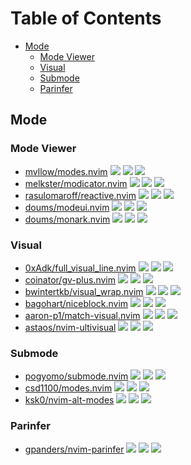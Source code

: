 # Table of Contents

<!-- toc -->

- [Mode](#mode)
  * [Mode Viewer](#mode-viewer)
  * [Visual](#visual)
  * [Submode](#submode)
  * [Parinfer](#parinfer)

<!-- tocstop -->

## Mode

### Mode Viewer

- [mvllow/modes.nvim](https://github.com/mvllow/modes.nvim) ![](https://img.shields.io/github/stars/mvllow/modes.nvim) ![](https://img.shields.io/github/last-commit/mvllow/modes.nvim) ![](https://img.shields.io/github/commit-activity/y/mvllow/modes.nvim)
- [melkster/modicator.nvim](https://github.com/melkster/modicator.nvim) ![](https://img.shields.io/github/stars/melkster/modicator.nvim) ![](https://img.shields.io/github/last-commit/melkster/modicator.nvim) ![](https://img.shields.io/github/commit-activity/y/melkster/modicator.nvim)
- [rasulomaroff/reactive.nvim](https://github.com/rasulomaroff/reactive.nvim) ![](https://img.shields.io/github/stars/rasulomaroff/reactive.nvim) ![](https://img.shields.io/github/last-commit/rasulomaroff/reactive.nvim) ![](https://img.shields.io/github/commit-activity/y/rasulomaroff/reactive.nvim)
- [doums/modeui.nvim](https://github.com/doums/modeui.nvim) ![](https://img.shields.io/github/stars/doums/modeui.nvim) ![](https://img.shields.io/github/last-commit/doums/modeui.nvim) ![](https://img.shields.io/github/commit-activity/y/doums/modeui.nvim)
- [doums/monark.nvim](https://github.com/doums/monark.nvim) ![](https://img.shields.io/github/stars/doums/monark.nvim) ![](https://img.shields.io/github/last-commit/doums/monark.nvim) ![](https://img.shields.io/github/commit-activity/y/doums/monark.nvim)

### Visual

- [0xAdk/full_visual_line.nvim](https://github.com/0xAdk/full_visual_line.nvim) ![](https://img.shields.io/github/stars/0xAdk/full_visual_line.nvim) ![](https://img.shields.io/github/last-commit/0xAdk/full_visual_line.nvim) ![](https://img.shields.io/github/commit-activity/y/0xAdk/full_visual_line.nvim)
- [coinator/gv-plus.nvim](https://github.com/coinator/gv-plus.nvim) ![](https://img.shields.io/github/stars/coinator/gv-plus.nvim) ![](https://img.shields.io/github/last-commit/coinator/gv-plus.nvim) ![](https://img.shields.io/github/commit-activity/y/coinator/gv-plus.nvim)
- [bwintertkb/visual_wrap.nvim](https://github.com/bwintertkb/visual_wrap.nvim) ![](https://img.shields.io/github/stars/bwintertkb/visual_wrap.nvim) ![](https://img.shields.io/github/last-commit/bwintertkb/visual_wrap.nvim) ![](https://img.shields.io/github/commit-activity/y/bwintertkb/visual_wrap.nvim)
- [bagohart/niceblock.nvim](https://github.com/bagohart/niceblock.nvim) ![](https://img.shields.io/github/stars/bagohart/niceblock.nvim) ![](https://img.shields.io/github/last-commit/bagohart/niceblock.nvim) ![](https://img.shields.io/github/commit-activity/y/bagohart/niceblock.nvim)
- [aaron-p1/match-visual.nvim](https://github.com/aaron-p1/match-visual.nvim) ![](https://img.shields.io/github/stars/aaron-p1/match-visual.nvim) ![](https://img.shields.io/github/last-commit/aaron-p1/match-visual.nvim) ![](https://img.shields.io/github/commit-activity/y/aaron-p1/match-visual.nvim)
- [astaos/nvim-ultivisual](https://github.com/astaos/nvim-ultivisual) ![](https://img.shields.io/github/stars/astaos/nvim-ultivisual) ![](https://img.shields.io/github/last-commit/astaos/nvim-ultivisual) ![](https://img.shields.io/github/commit-activity/y/astaos/nvim-ultivisual)

### Submode

- [pogyomo/submode.nvim](https://github.com/pogyomo/submode.nvim) ![](https://img.shields.io/github/stars/pogyomo/submode.nvim) ![](https://img.shields.io/github/last-commit/pogyomo/submode.nvim) ![](https://img.shields.io/github/commit-activity/y/pogyomo/submode.nvim)
- [csd1100/modes.nvim](https://github.com/csd1100/modes.nvim) ![](https://img.shields.io/github/stars/csd1100/modes.nvim) ![](https://img.shields.io/github/last-commit/csd1100/modes.nvim) ![](https://img.shields.io/github/commit-activity/y/csd1100/modes.nvim)
- [ksk0/nvim-alt-modes](https://github.com/ksk0/nvim-alt-modes) ![](https://img.shields.io/github/stars/ksk0/nvim-alt-modes) ![](https://img.shields.io/github/last-commit/ksk0/nvim-alt-modes) ![](https://img.shields.io/github/commit-activity/y/ksk0/nvim-alt-modes)

### Parinfer

- [gpanders/nvim-parinfer](https://github.com/gpanders/nvim-parinfer) ![](https://img.shields.io/github/stars/gpanders/nvim-parinfer) ![](https://img.shields.io/github/last-commit/gpanders/nvim-parinfer) ![](https://img.shields.io/github/commit-activity/y/gpanders/nvim-parinfer)
